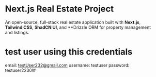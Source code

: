 # Next.js Real Estate Project
An open-source, full-stack real estate application built with **Next.js**, **Tailwind CSS**, **ShadCN UI**, and **Drizzle ORM for property management and listings.

# test user using this credentials 
email: testUser232@gmail.com
username: testuser
password: testuser2230!#
